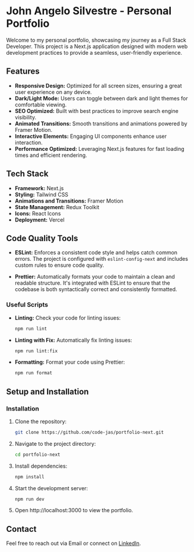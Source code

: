 # John Angelo Silvestre - Personal Portfolio

Welcome to my personal portfolio, showcasing my journey as a Full Stack Developer. This project is a Next.js application designed with modern web development practices to provide a seamless, user-friendly experience.

## Features

- **Responsive Design:** Optimized for all screen sizes, ensuring a great user experience on any device.
- **Dark/Light Mode:** Users can toggle between dark and light themes for comfortable viewing.
- **SEO Optimized:** Built with best practices to improve search engine visibility.
- **Animated Transitions:** Smooth transitions and animations powered by Framer Motion.
- **Interactive Elements:** Engaging UI components enhance user interaction.
- **Performance Optimized:** Leveraging Next.js features for fast loading times and efficient rendering.

## Tech Stack

- **Framework:** Next.js
- **Styling:** Tailwind CSS
- **Animations and Transitions:** Framer Motion
- **State Management:** Redux Toolkit
- **Icons:** React Icons
- **Deployment:** Vercel

## Code Quality Tools

- **ESLint:** Enforces a consistent code style and helps catch common errors. The project is configured with `eslint-config-next` and includes custom rules to ensure code quality.
  
- **Prettier:** Automatically formats your code to maintain a clean and readable structure. It's integrated with ESLint to ensure that the codebase is both syntactically correct and consistently formatted.

### Useful Scripts

- **Linting:** Check your code for linting issues:
    ```bash
    npm run lint
    ```

-   **Linting with Fix:** Automatically fix linting issues:
    ```bash
    npm run lint:fix
    ``` 
    
-   **Formatting:** Format your code using Prettier:
    ```bash
    npm run format
    ``` 
    

## Setup and Installation

### Installation

1.  Clone the repository:
    ```bash
    git clone https://github.com/code-jas/portfolio-next.git
    ```
    
2.  Navigate to the project directory:
    ```bash
    cd portfolio-next
    ```
    
3.  Install dependencies:
    ```bash
    npm install
    ``` 
    
4.  Start the development server:
    ```bash
    npm run dev
    ``` 
    
5.  Open http://localhost:3000 to view the portfolio.
    

## Contact

Feel free to reach out via Email or connect on [LinkedIn](https://www.linkedin.com/in/johnangelo-silvestre/).
